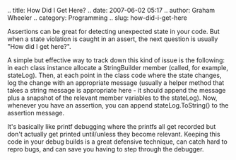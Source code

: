 .. title: How Did I Get Here?
.. date: 2007-06-02 05:17
.. author: Graham Wheeler
.. category: Programming
.. slug: how-did-i-get-here

Assertions can be great for detecting unexpected state in your code. But
when a state violation is caught in an assert, the next question is
usually "How did I get here?".

A simple but effective way to track down this kind of issue is the
following: in each class instance allocate a StringBuilder member
(called, for example, stateLog). Then, at each point in the class code
where the state changes, log the change with an appropriate message
(usually a helper method that takes a string message is appropriate
here - it should append the message plus a snapshot of the relevant
member variables to the stateLog). Now, whenever you have an assertion,
you can append stateLog.ToString() to the assertion message.

It's basically like printf debugging where the printfs all get recorded
but don't actually get printed until/unless they become relevant.
Keeping this code in your debug builds is a great defensive technique,
can catch hard to repro bugs, and can save you having to step through
the debugger.
